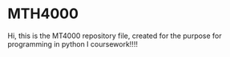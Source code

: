 # MTH4000
Hi, this is the MT4000 repository file, created for the purpose for programming in python I coursework!!!! 
